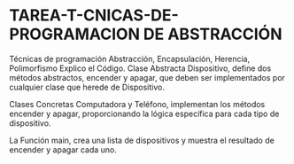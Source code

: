 # TAREA-T-CNICAS-DE-PROGRAMACION DE ABSTRACCIÓN 
Técnicas de programación Abstracción, Encapsulación, Herencia, Polimorfismo
Explico el Código. 
Clase Abstracta Dispositivo, define dos métodos abstractos, encender y apagar, que deben ser implementados por cualquier clase que herede de Dispositivo.

Clases Concretas Computadora y Teléfono, implementan los métodos encender y apagar, proporcionando la lógica específica para cada tipo de dispositivo.

La Función main, crea una lista de dispositivos y muestra el resultado de encender y apagar cada uno.
